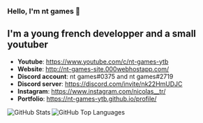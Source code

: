 ### Hello, I'm nt games  👋

## I'm a young french developper and a small youtuber 
- **Youtube**: https://www.youtube.com/c/nt-games-ytb 
- **Website**: http://nt-games-site.000webhostapp.com/
- **Discord account**: nt games#0375 and nt games#2719 
- **Discord server**: https://discord.com/invite/nk22HmUDJC 
- **Instagram**: https://www.instagram.com/nicolas__tr/ 
- **Portfolio**: https://nt-games-ytb.github.io/profile/



<img align="left" alt="GitHub Stats" src="https://github-readme-stats.vercel.app/api?username=nt-games-ytb&show_icons=true&hide_border=true"/>

<img align="left" alt="GitHub Top Languages" src="https://github-readme-stats.vercel.app/api/top-langs/?username=nt-games-ytb"/>
